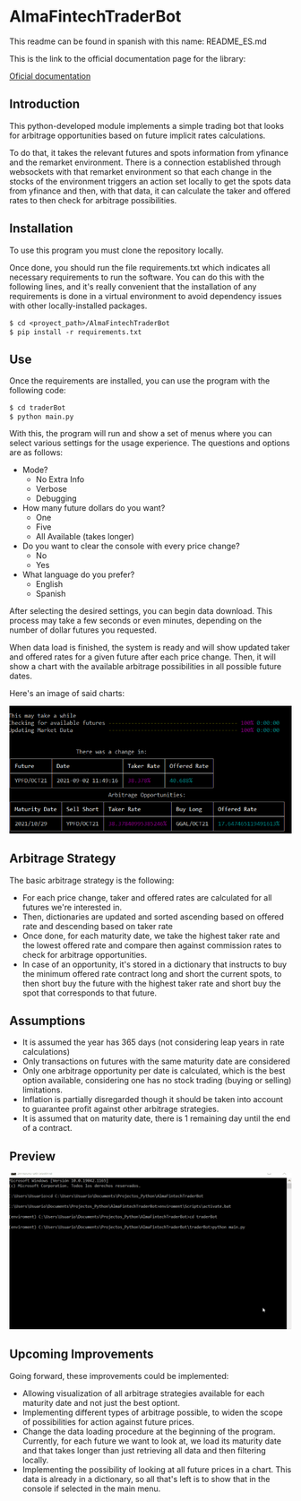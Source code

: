 # AlmaFintechTraderBot

This readme can be found in spanish with this name: README_ES.md

This is the link to the official documentation page for the library:

[Oficial documentation](https://tradingbotalma.readthedocs.io/)

## Introduction

This python-developed module implements a simple trading bot that looks for arbitrage opportunities based on future implicit rates calculations.

To do that, it takes the relevant futures and spots information from yfinance and the remarket environment. There is a connection established through websockets with that remarket environment so that each change in the stocks of the environment triggers an action set locally to get the spots data from yfinance and then, with that data, it can calculate the taker and offered rates to then check for arbitrage possibilities.

## Installation

To use this program you must clone the repository locally.

Once done, you should run the file requirements.txt which indicates all necessary requirements to run the software. You can do this with the following lines, and it's really convenient that the installation of any requirements is done in a virtual environment to avoid dependency issues with other locally-installed packages.


```shell
$ cd <proyect_path>/AlmaFintechTraderBot
$ pip install -r requirements.txt
```

## Use

Once the requirements are installed, you can use the program with the following code:

```shell
$ cd traderBot
$ python main.py
```

With this, the program will run and show a set of menus where you can select various settings for the usage experience. The questions and options are as follows:

<ul>
  <li>Mode?
    <ul>
      <li>No Extra Info</li>
      <li>Verbose</li>
      <li>Debugging</li>
    </ul>
  </li>
  <li>How many future dollars do you want?
    <ul>
      <li>One</li>
      <li>Five</li>
      <li>All Available (takes longer)</li>
    </ul>
  </li>
  <li>Do you want to clear the console with every price change?
  <ul>
      <li>No</li>
      <li>Yes</li>
    </ul>
  </li>
  <li>What language do you prefer?
  <ul>
      <li>English</li>
      <li>Spanish</li>
    </ul>
  </li>
</ul>

After selecting the desired settings, you can begin data download. This process may take a few seconds or even minutes, depending on the number of dollar futures you requested.

When data load is finished, the system is ready and will show updated taker and offered rates for a given future after each price change. Then, it will show a chart with the available arbitrage possibilities in all possible future dates.

Here's an image of said charts:

![Result Charts](readme/tables.png)


## Arbitrage Strategy

The basic arbitrage strategy is the following:

<ul>
<li>For each price change, taker and offered rates are calculated for all futures we're interested in.</li>
<li>Then, dictionaries are updated and sorted ascending based on offered rate and descending based on taker rate</li>
<li>Once done, for each maturity date, we take the highest taker rate and the lowest offered rate and compare then against commission rates to check for arbitrage opportunities.</li>
<li>In case of an opportunity, it's stored in a dictionary that instructs to buy the minimum offered rate contract long and short the current spots, to then short buy the future with the highest taker rate and short buy the spot that corresponds to that future.</li>
</ul>

## Assumptions

<ul>
<li>It is assumed the year has 365 days (not considering leap years in rate calculations)</li>
<li>Only transactions on futures with the same maturity date are considered</li>
<li>Only one arbitrage opportunity per date is calculated, which is the best option available, considering one has no stock trading (buying or selling) limitations.</li>
<li>Inflation is partially disregarded though it should be taken into account to guarantee profit against other arbitrage strategies.</li>
<li>It is assumed that on maturity date, there is 1 remaining day until the end of a contract.</li>
</ul>



## Preview


![App Working](readme/running.gif)

## Upcoming Improvements

Going forward, these improvements could be implemented:

<ul>
<li>Allowing visualization of all arbitrage strategies available for each maturity date and not just the best optiont.</li>
<li>Implementing different types of arbitrage possible, to widen the scope of possibilities for action against future prices.</li>
<li>Change the data loading procedure at the beginning of the program. Currently, for each future we want to look at, we load its maturity date and that takes longer than just retrieving all data and then filtering locally.</li>
<li>Implementing the possibility of looking at all future prices in a chart. This data is already in a dictionary, so all that's left is to show that in the console if selected in the main menu.</li>
</ul>
